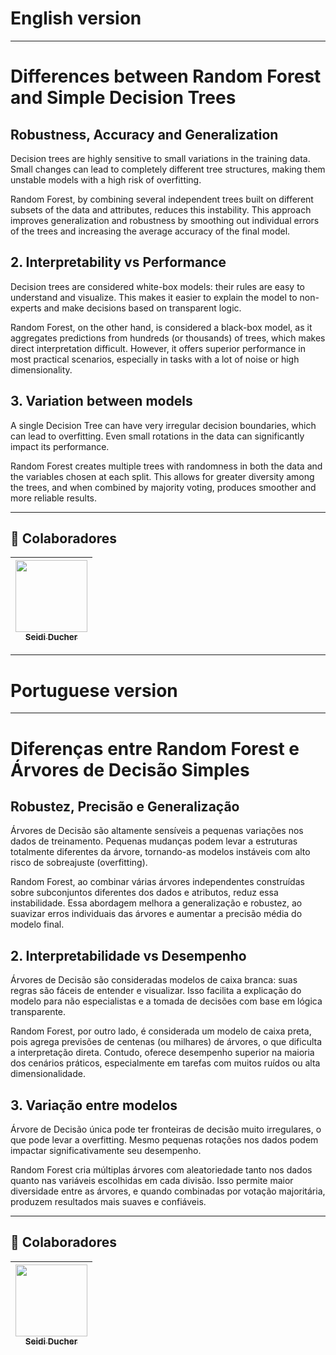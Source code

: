 # English version
---

# Differences between Random Forest and Simple Decision Trees

## Robustness, Accuracy and Generalization

Decision trees are highly sensitive to small variations in the training data. Small changes can lead to completely different tree structures, making them unstable models with a high risk of overfitting.

Random Forest, by combining several independent trees built on different subsets of the data and attributes, reduces this instability. This approach improves generalization and robustness by smoothing out individual errors of the trees and increasing the average accuracy of the final model.

## 2. Interpretability vs Performance

Decision trees are considered white-box models: their rules are easy to understand and visualize. This makes it easier to explain the model to non-experts and make decisions based on transparent logic.

Random Forest, on the other hand, is considered a black-box model, as it aggregates predictions from hundreds (or thousands) of trees, which makes direct interpretation difficult. However, it offers superior performance in most practical scenarios, especially in tasks with a lot of noise or high dimensionality.

## 3. Variation between models

A single Decision Tree can have very irregular decision boundaries, which can lead to overfitting. Even small rotations in the data can significantly impact its performance.

Random Forest creates multiple trees with randomness in both the data and the variables chosen at each split. This allows for greater diversity among the trees, and when combined by majority voting, produces smoother and more reliable results.

---

## 👾 Colaboradores
|  [<img loading="lazy" src="https://avatars.githubusercontent.com/u/153019298?v=4" width=115><br><sub>Seidi Ducher</sub>](https://github.com/seidiDucher)  
| :---: |

---

# Portuguese version

---

# Diferenças entre Random Forest e Árvores de Decisão Simples

## Robustez, Precisão e Generalização

Árvores de Decisão são altamente sensíveis a pequenas variações nos dados de treinamento. Pequenas mudanças podem levar a estruturas totalmente diferentes da árvore, tornando-as modelos instáveis com alto risco de sobreajuste (overfitting).

Random Forest, ao combinar várias árvores independentes construídas sobre subconjuntos diferentes dos dados e atributos, reduz essa instabilidade. Essa abordagem melhora a generalização e robustez, ao suavizar erros individuais das árvores e aumentar a precisão média do modelo final.

## 2. Interpretabilidade vs Desempenho

Árvores de Decisão são consideradas modelos de caixa branca: suas regras são fáceis de entender e visualizar. Isso facilita a explicação do modelo para não especialistas e a tomada de decisões com base em lógica transparente.

Random Forest, por outro lado, é considerada um modelo de caixa preta, pois agrega previsões de centenas (ou milhares) de árvores, o que dificulta a interpretação direta. Contudo, oferece desempenho superior na maioria dos cenários práticos, especialmente em tarefas com muitos ruídos ou alta dimensionalidade.

## 3. Variação entre modelos

Árvore de Decisão única pode ter fronteiras de decisão muito irregulares, o que pode levar a overfitting. Mesmo pequenas rotações nos dados podem impactar significativamente seu desempenho.

Random Forest cria múltiplas árvores com aleatoriedade tanto nos dados quanto nas variáveis escolhidas em cada divisão. Isso permite maior diversidade entre as árvores, e quando combinadas por votação majoritária, produzem resultados mais suaves e confiáveis.

---

## 👾 Colaboradores
|  [<img loading="lazy" src="https://avatars.githubusercontent.com/u/153019298?v=4" width=115><br><sub>Seidi Ducher</sub>](https://github.com/seidiDucher)  
| :---: |